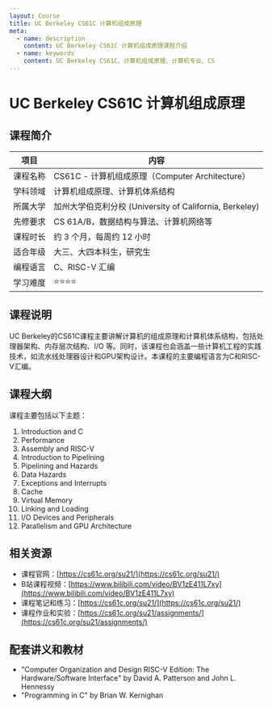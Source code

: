 ```yaml
---
layout: Course
title: UC Berkeley CS61C 计算机组成原理
meta:
  - name: description
    content: UC Berkeley CS61C 计算机组成原理课程介绍
  - name: keywords
    content: UC Berkeley CS61C、计算机组成原理、计算机专业、CS
---
```


# UC Berkeley CS61C 计算机组成原理

## 课程简介

| 项目           | 内容                                     |
| ------------ | --------------------------------------- |
| 课程名称     | CS61C - 计算机组成原理（Computer Architecture） |
| 学科领域     | 计算机组成原理、计算机体系结构                 |
| 所属大学     | 加州大学伯克利分校 (University of California, Berkeley) |
| 先修要求     | CS 61A/B，数据结构与算法、计算机网络等          |
| 课程时长     | 约 3 个月，每周约 12 小时                     |
| 适合年级     | 大三、大四本科生，研究生                        |
| 编程语言     | C、RISC-V 汇编                             |
| 学习难度     | ⭐⭐⭐⭐                                   |

## 课程说明

UC Berkeley的CS61C课程主要讲解计算机的组成原理和计算机体系结构，包括处理器架构、内存层次结构、I/O 等。同时，该课程也会涵盖一些计算机工程的实践技术，如流水线处理器设计和GPU架构设计。本课程的主要编程语言为C和RISC-V汇编。

## 课程大纲

课程主要包括以下主题：

1. Introduction and C
2. Performance
3. Assembly and RISC-V
4. Introduction to Pipelining
5. Pipelining and Hazards
6. Data Hazards
7. Exceptions and Interrupts
8. Cache
9. Virtual Memory
10. Linking and Loading
11. I/O Devices and Peripherals
12. Parallelism and GPU Architecture

## 相关资源

* 课程官网：[https://cs61c.org/su21/](https://cs61c.org/su21/)
* B站课程视频：[https://www.bilibili.com/video/BV1zE411L7xy](https://www.bilibili.com/video/BV1zE411L7xy)
* 课程笔记和练习：[https://cs61c.org/su21/](https://cs61c.org/su21/)
* 课程作业和实验：[https://cs61c.org/su21/assignments/](https://cs61c.org/su21/assignments/)

## 配套讲义和教材

- "Computer Organization and Design RISC-V Edition: The Hardware/Software Interface" by David A. Patterson and John L. Hennessy
- "Programming in C" by Brian W. Kernighan
